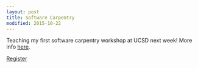 ```yaml
---
layout: post
title: Software Carpentry
modified: 2015-10-22
---
```



Teaching my first software carpentry workshop at UCSD next week! More info [here](http://scicomp.sdsc.edu/2015-10-27-ucsd/).

[Register](https://www.regonline.com/Register/Checkin.aspx?EventID=1769832/)


